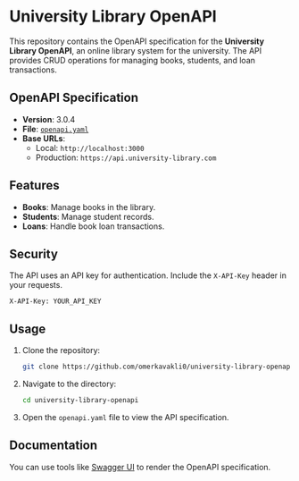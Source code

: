 # University Library OpenAPI

This repository contains the OpenAPI specification for the **University Library OpenAPI**, an online library system for the university. The API provides CRUD operations for managing books, students, and loan transactions.

## OpenAPI Specification

- **Version**: 3.0.4
- **File**: [`openapi.yaml`](./openapi.yaml)
- **Base URLs**:
  - Local: `http://localhost:3000`
  - Production: `https://api.university-library.com`

## Features

- **Books**: Manage books in the library.
- **Students**: Manage student records.
- **Loans**: Handle book loan transactions.

## Security

The API uses an API key for authentication. Include the `X-API-Key` header in your requests.

```http
X-API-Key: YOUR_API_KEY
```

## Usage

1. Clone the repository:
   ```bash
   git clone https://github.com/omerkavakli0/university-library-openapi.git
   ```
2. Navigate to the directory:
   ```bash
   cd university-library-openapi
   ```
3. Open the `openapi.yaml` file to view the API specification.

## Documentation

You can use tools like [Swagger UI](https://swagger.io/tools/swagger-ui/) to render the OpenAPI specification.